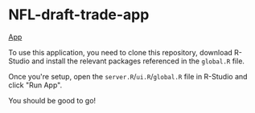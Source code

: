 # NFL-draft-trade-app

[App](https://preview.redd.it/aplgqkngu7ja1.png?width=1884&format=png&auto=webp&v=enabled&s=93828150d19698a178330497c6ac8aaf3da7cd9b)


To use this application, you need to clone this repository, download R-Studio and install the relevant packages referenced in the `global.R` file.

Once you're setup, open the `server.R`/`ui.R`/`global.R` file in R-Studio and click "Run App". 

You should be good to go!
